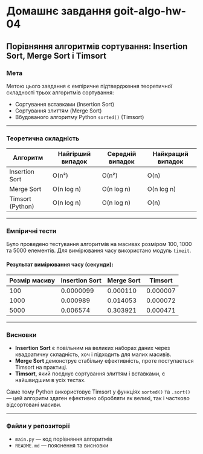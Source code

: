 # Домашнє завдання goit-algo-hw-04

## Порівняння алгоритмів сортування: Insertion Sort, Merge Sort і Timsort

### Мета
Метою цього завдання є емпіричне підтвердження теоретичної складності трьох алгоритмів сортування:
- Сортування вставками (Insertion Sort)
- Сортування злиттям (Merge Sort)
- Вбудованого алгоритму Python `sorted()` (Timsort)

---

### Теоретична складність

| Алгоритм         | Найгірший випадок | Середній випадок | Найкращий випадок |
|------------------|-------------------|-------------------|--------------------|
| Insertion Sort   | O(n²)             | O(n²)             | O(n)               |
| Merge Sort       | O(n log n)        | O(n log n)        | O(n log n)         |
| Timsort (Python) | O(n log n)        | O(n log n)        | O(n)               |

---

### Емпіричні тести

Було проведено тестування алгоритмів на масивах розміром 100, 1000 та 5000 елементів. Для вимірювання часу використано модуль `timeit`.

#### Результат вимірювання часу (секунди):

| Розмір масиву | Insertion Sort | Merge Sort | Timsort |
|---------------|----------------|------------|---------|
| 100           | 0.0000099        | 0.000110   | 0.000007 |
| 1000          | 0.000989        | 0.014053    | 0.000072 |
| 5000          | 0.006574        | 0.303921    | 0.000471 |

---

### Висновки

- **Insertion Sort** є повільним на великих наборах даних через квадратичну складність, хоч і підходить для малих масивів.
- **Merge Sort** демонструє стабільну ефективність, проте поступається Timsort на практиці.
- **Timsort**, який поєднує сортування злиттям і вставками, є найшвидшим в усіх тестах.

Саме тому Python використовує Timsort у функціях `sorted()` та `.sort()` — цей алгоритм здатен ефективно обробляти як великі, так і частково відсортовані масиви.

---

### Файли у репозиторії

- `main.py` — код порівняння алгоритмів
- `README.md` — пояснення та висновки
